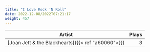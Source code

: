 ```yaml
---
title: "I Love Rock 'N Roll"
date: 2022-12-08/2022T07:21:17
weight: 457
---
```




 Artist | Plays 
----- | -----:
[Joan Jett & the Blackhearts]({{< ref "a60060">}}) | 3
